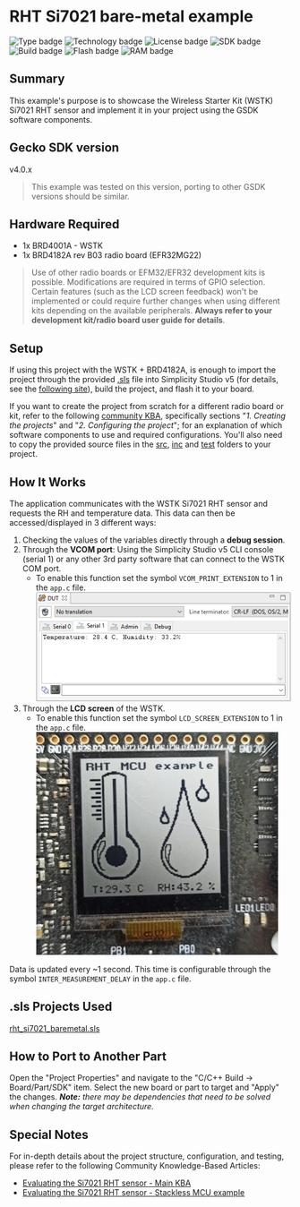 # RHT Si7021 bare-metal example #
![Type badge](https://img.shields.io/badge/dynamic/json?url=https://raw.githubusercontent.com/SiliconLabs/application_examples_ci/master/platform_applications/platform_rht_baremetal_common.json&label=Type&query=type&color=green)
![Technology badge](https://img.shields.io/badge/dynamic/json?url=https://raw.githubusercontent.com/SiliconLabs/application_examples_ci/master/platform_applications/platform_rht_baremetal_common.json&label=Technology&query=technology&color=green)
![License badge](https://img.shields.io/badge/dynamic/json?url=https://raw.githubusercontent.com/SiliconLabs/application_examples_ci/master/platform_applications/platform_rht_baremetal_common.json&label=License&query=license&color=green)
![SDK badge](https://img.shields.io/badge/dynamic/json?url=https://raw.githubusercontent.com/SiliconLabs/application_examples_ci/master/platform_applications/platform_rht_baremetal_common.json&label=SDK&query=sdk&color=green)
![Build badge](https://img.shields.io/endpoint?url=https://raw.githubusercontent.com/SiliconLabs/application_examples_ci/master/platform_applications/platform_rht_baremetal_build_status.json)
![Flash badge](https://img.shields.io/badge/dynamic/json?url=https://raw.githubusercontent.com/SiliconLabs/application_examples_ci/master/platform_applications/platform_rht_baremetal_common.json&label=Flash&query=flash&color=blue)
![RAM badge](https://img.shields.io/badge/dynamic/json?url=https://raw.githubusercontent.com/SiliconLabs/application_examples_ci/master/platform_applications/platform_rht_baremetal_common.json&label=RAM&query=ram&color=blue)

## Summary ##

This example's purpose is to showcase the Wireless Starter Kit (WSTK) Si7021 RHT sensor and implement it in your project using the GSDK software components.

## Gecko SDK version ##

v4.0.x
> This example was tested on this version, porting to other GSDK versions should be similar.

## Hardware Required ##

- 1x BRD4001A - WSTK
- 1x BRD4182A rev B03 radio board (EFR32MG22)

> Use of other radio boards or EFM32/EFR32 development kits is possible. Modifications are required in terms of GPIO selection. Certain features (such as the LCD screen feedback) won't be implemented or could require further changes when using different kits depending on the available peripherals. **Always refer to your development kit/radio board user guide for details**.

## Setup ##

If using this project with the WSTK + BRD4182A, is enough to import the project through the provided [.sls](SimplicityStudio/rht_si7021_baremetal.sls) file into Simplicity Studio v5 (for details, see the [following site][SSV5_IMPORT_LINK]), build the project, and flash it to your board.

If you want to create the project from scratch for a different radio board or kit, refer to the following [community KBA][RHT_SENSOR_MCU_KBA_LINK], specifically  sections "*1. Creating the projects*" and "*2. Configuring the project*"; for an explanation of which software components to use and required configurations. You'll also need to copy the provided source files in the [src](src/), [inc](inc/) and [test](test/) folders to your project.

## How It Works ##

The application communicates with the WSTK Si7021 RHT sensor and requests the RH and temperature data. This data can then be accessed/displayed in 3 different ways:

1. Checking the values of the variables directly through a **debug session**.
2. Through the **VCOM port**: Using the Simplicity Studio v5 CLI console (serial 1) or any other 3rd party software that can connect to the WSTK COM port.
   - To enable this function set the symbol `VCOM_PRINT_EXTENSION` to 1 in the `app.c` file.
   ![Simplicity Studio v5 CLI](doc/studio_cli.png)
3. Through the **LCD screen** of the WSTK.
   - To enable this function set the symbol `LCD_SCREEN_EXTENSION` to 1 in the `app.c` file.
   ![LCD screen feedback](doc/lcd_screen_print.png)

Data is updated every ~1 second. This time is configurable through the symbol `INTER_MEASUREMENT_DELAY` in the `app.c` file.

## .sls Projects Used ##

[rht_si7021_baremetal.sls](SimplicityStudio/rht_si7021_baremetal.sls)

## How to Port to Another Part ##

Open the "Project Properties" and navigate to the "C/C++ Build -> Board/Part/SDK" item. Select the new board or part to target and "Apply" the changes. ***Note:** there may be dependencies that need to be solved when changing the target architecture.*

## Special Notes ##

For in-depth details about the project structure, configuration, and testing, please refer to the following Community Knowledge-Based Articles:

- [Evaluating the Si7021 RHT sensor - Main KBA][RHT_SENSOR_MAIN_KBA_LINK]
- [Evaluating the Si7021 RHT sensor - Stackless MCU example][RHT_SENSOR_MCU_KBA_LINK]

[SSV5_IMPORT_LINK]:https://docs.silabs.com/simplicity-studio-5-users-guide/latest/ss-5-users-guide-about-the-simplicity-ide/import-and-export
[RHT_SENSOR_MAIN_KBA_LINK]:https://community.silabs.com/s/article/Evaluating-the-Si7021-RHT-sensor-Main-KBA?language=en_US
[RHT_SENSOR_MCU_KBA_LINK]:https://community.silabs.com/s/article/Evaluating-the-Si7021-RHT-sensor-Stackless-MCU-example-Part-1?language=en_US
